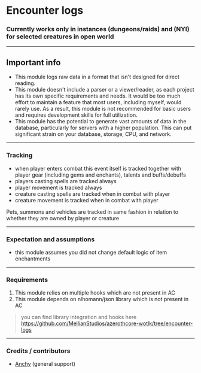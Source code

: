 # Encounter logs

### Currently works only in instances (dungeons/raids) and (NYI) for selected creatures in open world

---

## Important info
- This module logs raw data in a format that isn't designed for direct reading.
- This module doesn't include a parser or a viewer/reader, as each project has its own specific requirements and needs. It would be too much effort to maintain a feature that most users, including myself, would rarely use. As a result, this module is not recommended for basic users and requires development skills for full utilization.
- This module has the potential to generate vast amounts of data in the database, particularly for servers with a higher population. This can put significant strain on your database, storage, CPU, and network.

---

### Tracking
- when player enters combat this event itself is tracked together with player gear (including gems and enchants), talents and buffs/debuffs
- players casting spells are tracked always
- player movement is tracked always
- creature casting spells are tracked when in combat with player
- creature movement is tracked when in combat with player

Pets, summons and vehicles are tracked in same fashion in relation to whether they are owned by player or creature

---

### Expectation and assumptions
- this module assumes you did not change default logic of item enchantments

---

### Requirements
1. This module relies on multiple hooks which are not present in AC
2. This module depends on nlhomann/json library which is not present in AC

> you can find library integration and hooks here https://github.com/MellianStudios/azerothcore-wotlk/tree/encounter-logs
---

### Credits / contributors
- [Anchy](https://github.com/AnchyDev) (general support)
